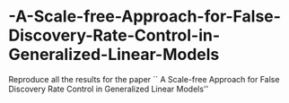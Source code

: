 # -A-Scale-free-Approach-for-False-Discovery-Rate-Control-in-Generalized-Linear-Models
Reproduce all the results for the paper `` A Scale-free Approach for False Discovery Rate Control in Generalized Linear Models''
